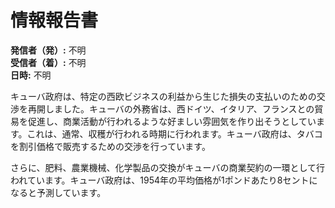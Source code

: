 # 情報報告書

**発信者（発）:** 不明  
**受信者（着）:** 不明  
**日時:** 不明  

キューバ政府は、特定の西欧ビジネスの利益から生じた損失の支払いのための交渉を再開しました。キューバの外務省は、西ドイツ、イタリア、フランスとの貿易を促進し、商業活動が行われるような好ましい雰囲気を作り出そうとしています。これは、通常、収穫が行われる時期に行われます。キューバ政府は、タバコを割引価格で販売するための交渉を行っています。

さらに、肥料、農業機械、化学製品の交換がキューバの商業契約の一環として行われています。キューバ政府は、1954年の平均価格が1ポンドあたり8セントになると予測しています。